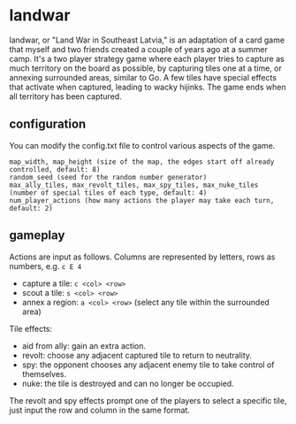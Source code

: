 # landwar
landwar, or "Land War in Southeast Latvia," is an adaptation of a card game that myself and two friends created a couple of years ago at a summer camp. It's a two player strategy game where each player tries to capture as much territory on the board as possible, by capturing tiles one at a time, or annexing surrounded areas, similar to Go. A few tiles have special effects that activate when captured, leading to wacky hijinks. The game ends when all territory has been captured.

## configuration
You can modify the config.txt file to control various aspects of the game.
```
map_width, map_height (size of the map, the edges start off already controlled, default: 8)
random_seed (seed for the random number generator)
max_ally_tiles, max_revolt_tiles, max_spy_tiles, max_nuke_tiles (number of special tiles of each type, default: 4)
num_player_actions (how many actions the player may take each turn, default: 2)
```

## gameplay
Actions are input as follows. Columns are represented by letters, rows as numbers, e.g. `c E 4`
- capture a tile: `c <col> <row>`
- scout a tile: `s <col> <row>`
- annex a region: `a <col> <row>` (select any tile within the surrounded area)

Tile effects:
- aid from ally: gain an extra action.
- revolt: choose any adjacent captured tile to return to neutrality.
- spy: the opponent chooses any adjacent enemy tile to take control of themselves.
- nuke: the tile is destroyed and can no longer be occupied.

The revolt and spy effects prompt one of the players to select a specific tile, just input the row and column in the same format.

